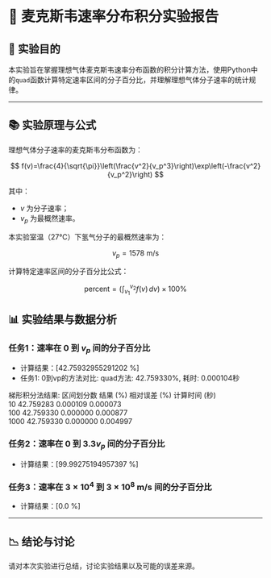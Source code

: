 # 📗 麦克斯韦速率分布积分实验报告

## 📖 实验目的

本实验旨在掌握理想气体麦克斯韦速率分布函数的积分计算方法，使用Python中的`quad`函数计算特定速率区间的分子百分比，并理解理想气体分子速率的统计规律。

---

## 📚 实验原理与公式

理想气体分子速率的麦克斯韦分布函数为：

$$
f(v)=\frac{4}{\sqrt{\pi}}\left(\frac{v^2}{v_p^3}\right)\exp\left(-\frac{v^2}{v_p^2}\right)
$$

其中：

-  $v$ 为分子速率；
-  $v_p$ 为最概然速率。

本实验室温（27℃）下氢气分子的最概然速率为：

$$
v_{p} = 1578 \text{ m/s}
$$

计算特定速率区间的分子百分比公式：

$$
\text{percent} = \left(\int_{v_1}^{v_2} f(v) \, dv\right) \times 100\%
$$


## 📊 实验结果与数据分析

### 任务1：速率在 $0$ 到 $v_p$ 间的分子百分比

- 计算结果：[42.75932955291202 %]
- 任务1: 0到vp的方法对比:
quad方法: 42.759330%, 耗时: 0.000104秒

梯形积分法结果:
区间划分数       结果 (%)         相对误差 (%)       计算时间 (秒)       
10          42.759283      0.000109       0.000073       
100         42.759330      0.000000       0.000877       
1000        42.759330      0.000000       0.004997       


### 任务2：速率在 $0$ 到 $3.3v_p$ 间的分子百分比

- 计算结果：[99.99275194957397 %]

### 任务3：速率在 $3\times 10^4$ 到 $3\times 10^8$ m/s 间的分子百分比

- 计算结果：[0.0 %]

---

## 📉 结论与讨论

请对本次实验进行总结，讨论实验结果以及可能的误差来源。
